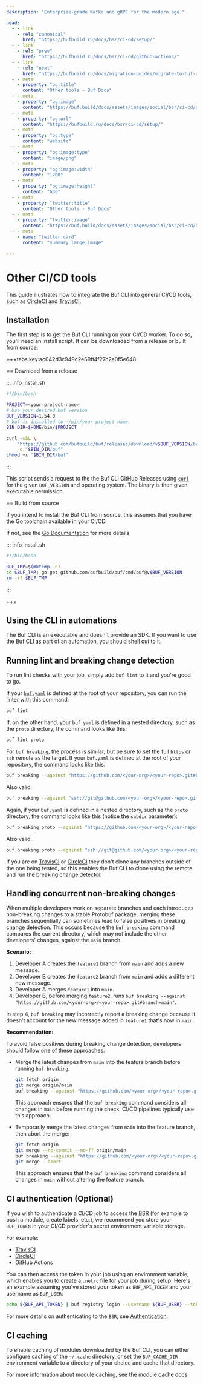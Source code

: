 ```yaml
---
description: "Enterprise-grade Kafka and gRPC for the modern age."

head:
  - - link
    - rel: "canonical"
      href: "https://bufbuild.ru/docs/bsr/ci-cd/setup/"
  - - link
    - rel: "prev"
      href: "https://bufbuild.ru/docs/bsr/ci-cd/github-actions/"
  - - link
    - rel: "next"
      href: "https://bufbuild.ru/docs/migration-guides/migrate-to-buf-action/"
  - - meta
    - property: "og:title"
      content: "Other tools - Buf Docs"
  - - meta
    - property: "og:image"
      content: "https://buf.build/docs/assets/images/social/bsr/ci-cd/setup.png"
  - - meta
    - property: "og:url"
      content: "https://bufbuild.ru/docs/bsr/ci-cd/setup/"
  - - meta
    - property: "og:type"
      content: "website"
  - - meta
    - property: "og:image:type"
      content: "image/png"
  - - meta
    - property: "og:image:width"
      content: "1200"
  - - meta
    - property: "og:image:height"
      content: "630"
  - - meta
    - property: "twitter:title"
      content: "Other tools - Buf Docs"
  - - meta
    - property: "twitter:image"
      content: "https://buf.build/docs/assets/images/social/bsr/ci-cd/setup.png"
  - - meta
    - name: "twitter:card"
      content: "summary_large_image"

---
```


# Other CI/CD tools

This guide illustrates how to integrate the Buf CLI into general CI/CD tools, such as [CircleCI](https://circleci.com) and [TravisCI](https://travis-ci.org).

## Installation

The first step is to get the Buf CLI running on your CI/CD worker. To do so, you'll need an install script. It can be downloaded from a release or built from source.

+++tabs key:ac042d3c949c2e69ff4f27c2a0f5e648

== Download from a release

::: info install.sh

```bash
#!/bin/bash

PROJECT=<your-project-name>
# Use your desired buf version
BUF_VERSION=1.54.0
# buf is installed to ~/bin/your-project-name.
BIN_DIR=$HOME/bin/$PROJECT

curl -sSL \
    "https://github.com/bufbuild/buf/releases/download/v$BUF_VERSION/buf-$(uname -s)-$(uname -m)" \
    -o "$BIN_DIR/buf"
chmod +x "$BIN_DIR/buf"
```

:::

This script sends a request to the the Buf CLI GitHub Releases using [`curl`](https://curl.se/docs) for the given `BUF_VERSION` and operating system. The binary is then given executable permission.

== Build from source

If you intend to install the Buf CLI from source, this assumes that you have the Go toolchain available in your CI/CD.

If not, see the [Go Documentation](https://golang.org/) for more details.

::: info install.sh

```bash
#!/bin/bash

BUF_TMP=$(mktemp -d)
cd $BUF_TMP; go get github.com/bufbuild/buf/cmd/buf@v$BUF_VERSION
rm -rf $BUF_TMP
```

:::

+++

## Using the CLI in automations

The Buf CLI is an executable and doesn't provide an SDK. If you want to use the Buf CLI as part of an automation, you should shell out to it.

## Running lint and breaking change detection

To run lint checks with your job, simply add `buf lint` to it and you're good to go.

If your [`buf.yaml`](../../../configuration/v2/buf-yaml/) is defined at the root of your repository, you can run the linter with this command:

```sh
buf lint
```

If, on the other hand, your `buf.yaml` is defined in a nested directory, such as the `proto` directory, the command looks like this:

```sh
buf lint proto
```

For `buf breaking`, the process is similar, but be sure to set the full `https` or `ssh` remote as the target. If your `buf.yaml` is defined at the root of your repository, the command looks like this:

```sh
buf breaking --against "https://github.com/<your-org>/<your-repo>.git#branch=main"
```

Also valid:

```sh
buf breaking --against "ssh://git@github.com/<your-org>/<your-repo>.git#branch=main"
```

Again, if your `buf.yaml` is defined in a nested directory, such as the `proto` directory, the command looks like this (notice the `subdir` parameter):

```sh
buf breaking proto --against "https://github.com/<your-org>/<your-repo>.git#branch=main,subdir=proto"
```

Also valid:

```sh
buf breaking proto --against "ssh://git@github.com/<your-org>/<your-repo>.git#branch=main,subdir=proto"
```

If you are on [TravisCI](https://travis-ci.org) or [CircleCI](https://circleci.com) they don't clone any branches outside of the one being tested, so this enables the Buf CLI to clone using the remote and run the [breaking change detector](../../../breaking/).

## Handling concurrent non-breaking changes

When multiple developers work on separate branches and each introduces non-breaking changes to a stable Protobuf package, merging these branches sequentially can sometimes lead to false positives in breaking change detection. This occurs because the `buf breaking` command compares the current directory, which may not include the other developers' changes, against the `main` branch.

**Scenario:**

1.  Developer A creates the `feature1` branch from `main` and adds a new message.
2.  Developer B creates the `feature2` branch from `main` and adds a different new message.
3.  Developer A merges `feature1` into `main`.
4.  Developer B, before merging `feature2`, runs `buf breaking --against "https://github.com/<your-org>/<your-repo>.git#branch=main"`.

In step 4, `buf breaking` may incorrectly report a breaking change because it doesn't account for the new message added in `feature1` that's now in `main`.

**Recommendation:**

To avoid false positives during breaking change detection, developers should follow one of these approaches:

- Merge the latest changes from `main` into the feature branch before running `buf breaking`:

  ```sh
  git fetch origin
  git merge origin/main
  buf breaking --against "https://github.com/<your-org>/<your-repo>.git#branch=main"
  ```

  This approach ensures that the `buf breaking` command considers all changes in `main` before running the check. CI/CD pipelines typically use this approach.

- Temporarily merge the latest changes from `main` into the feature branch, then abort the merge:

  ```sh
  git fetch origin
  git merge --no-commit --no-ff origin/main
  buf breaking --against "https://github.com/<your-org>/<your-repo>.git#branch=main"
  git merge --abort
  ```

  This approach ensures that the `buf breaking` command considers all changes in `main` without altering the feature branch.

## CI authentication (Optional)

If you wish to authenticate a CI/CD job to access the [BSR](../../) (for example to push a module, create labels, etc.), we recommend you store your `BUF_TOKEN` in your CI/CD provider's secret environment variable storage.

For example:

- [TravisCI](https://docs.travis-ci.com/user/environment-variables#defining-encrypted-variables-in-travisyml)
- [CircleCI](https://circleci.com/docs/2.0/env-vars/)
- [GitHub Actions](https://docs.github.com/en/actions/reference/encrypted-secrets)

You can then access the token in your job using an environment variable, which enables you to create a `.netrc` file for your job during setup. Here's an example assuming you've stored your token as `BUF_API_TOKEN` and your username as `BUF_USER`:

```sh
echo ${BUF_API_TOKEN} | buf registry login --username ${BUF_USER} --token-stdin
```

For more details on authenticating to the `BSR`, see [Authentication](../../authentication/).

## CI caching

To enable caching of modules downloaded by the Buf CLI, you can either configure caching of the `~/.cache` directory, or set the `BUF_CACHE_DIR` environment variable to a directory of your choice and cache that directory.

For more information about module caching, see the [module cache docs](../../../cli/modules-workspaces/#module-cache).
